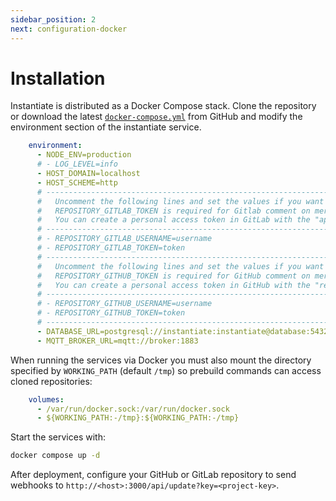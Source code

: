 ```yaml
---
sidebar_position: 2
next: configuration-docker
---
```


# Installation

Instantiate is distributed as a Docker Compose stack. Clone the repository or download the latest [`docker-compose.yml`](https://raw.githubusercontent.com/valcriss/Instantiate/refs/heads/main/docker-compose.yml) from GitHub and modify the environment section of the instantiate service.

```yaml
    environment:
      - NODE_ENV=production
      # - LOG_LEVEL=info
      - HOST_DOMAIN=localhost
      - HOST_SCHEME=http
      # ----------------------------------------------------------------------------------------------------
      #   Uncomment the following lines and set the values if you want to use GitLab authentication
      #   REPOSITORY_GITLAB_TOKEN is required for Gitlab comment on merge requests
      #   You can create a personal access token in GitLab with the "api" and "read_repository" scope.
      # ----------------------------------------------------------------------------------------------------
      # - REPOSITORY_GITLAB_USERNAME=username
      # - REPOSITORY_GITLAB_TOKEN=token
      # ----------------------------------------------------------------------------------------------------
      #   Uncomment the following lines and set the values if you want to use GitHub authentication
      #   REPOSITORY_GITHUB_TOKEN is required for GitHub comment on merge requests
      #   You can create a personal access token in GitHub with the "repo" scope.
      # ----------------------------------------------------------------------------------------------------
      # - REPOSITORY_GITHUB_USERNAME=username
      # - REPOSITORY_GITHUB_TOKEN=token
      # ----------------------------------------------------------------------------------------------------
      - DATABASE_URL=postgresql://instantiate:instantiate@database:5432/instantiate
      - MQTT_BROKER_URL=mqtt://broker:1883
```

When running the services via Docker you must also mount the directory specified by `WORKING_PATH` (default `/tmp`) so prebuild commands can access cloned repositories:

```yaml
    volumes:
      - /var/run/docker.sock:/var/run/docker.sock
      - ${WORKING_PATH:-/tmp}:${WORKING_PATH:-/tmp}
```

Start the services with:

```bash
docker compose up -d
```

After deployment, configure your GitHub or GitLab repository to send webhooks to `http://<host>:3000/api/update?key=<project-key>`.
